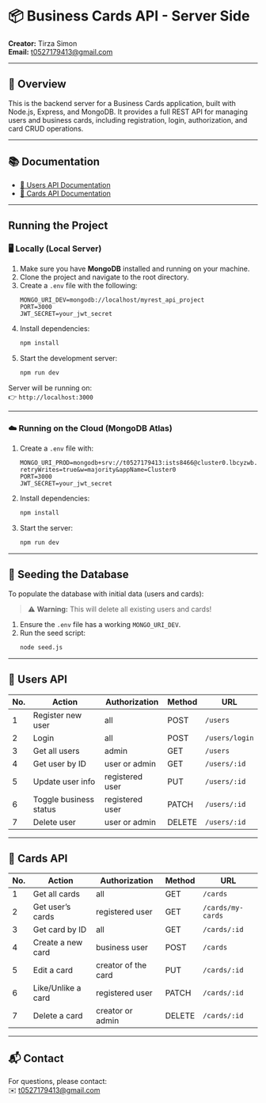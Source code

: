 # 📦 Business Cards API - Server Side

**Creator:** Tirza Simon  
**Email:** t0527179413@gmail.com

---

## 📄 Overview

This is the backend server for a Business Cards application, built with Node.js, Express, and MongoDB. It provides a full REST API for managing users and business cards, including registration, login, authorization, and card CRUD operations.

---

## 📚 Documentation

- [👤 Users API Documentation](./users_api.md)
- [📇 Cards API Documentation](./cards_api.md)

---

## Running the Project

### 🖥 Locally (Local Server)

1. Make sure you have **MongoDB** installed and running on your machine.
2. Clone the project and navigate to the root directory.
3. Create a `.env` file with the following:
   ```
   MONGO_URI_DEV=mongodb://localhost/myrest_api_project
   PORT=3000
   JWT_SECRET=your_jwt_secret
   ```
4. Install dependencies:
   ```bash
   npm install
   ```
5. Start the development server:
   ```bash
   npm run dev
   ```

Server will be running on:  
👉 `http://localhost:3000`

---

### ☁️ Running on the Cloud (MongoDB Atlas)

1. Create a `.env` file with:
   ```
   MONGO_URI_PROD=mongodb+srv://t0527179413:ists8466@cluster0.lbcyzwb.mongodb.net/?retryWrites=true&w=majority&appName=Cluster0
   PORT=3000
   JWT_SECRET=your_jwt_secret
   ```
2. Install dependencies:
   ```bash
   npm install
   ```
3. Start the server:
   ```bash
   npm run dev
   ```

---

## 🌱 Seeding the Database

To populate the database with initial data (users and cards):

> ⚠️ **Warning:** This will delete all existing users and cards!

1. Ensure the `.env` file has a working `MONGO_URI_DEV`.
2. Run the seed script:
   ```bash
   node seed.js
   ```

---

## 👤 Users API

| No. | Action                 | Authorization   | Method | URL            |
| --- | ---------------------- | --------------- | ------ | -------------- |
| 1   | Register new user      | all             | POST   | `/users`       |
| 2   | Login                  | all             | POST   | `/users/login` |
| 3   | Get all users          | admin           | GET    | `/users`       |
| 4   | Get user by ID         | user or admin   | GET    | `/users/:id`   |
| 5   | Update user info       | registered user | PUT    | `/users/:id`   |
| 6   | Toggle business status | registered user | PATCH  | `/users/:id`   |
| 7   | Delete user            | user or admin   | DELETE | `/users/:id`   |

---

## 📇 Cards API

| No. | Action             | Authorization       | Method | URL               |
| --- | ------------------ | ------------------- | ------ | ----------------- |
| 1   | Get all cards      | all                 | GET    | `/cards`          |
| 2   | Get user’s cards   | registered user     | GET    | `/cards/my-cards` |
| 3   | Get card by ID     | all                 | GET    | `/cards/:id`      |
| 4   | Create a new card  | business user       | POST   | `/cards`          |
| 5   | Edit a card        | creator of the card | PUT    | `/cards/:id`      |
| 6   | Like/Unlike a card | registered user     | PATCH  | `/cards/:id`      |
| 7   | Delete a card      | creator or admin    | DELETE | `/cards/:id`      |

---

## 📬 Contact

For questions, please contact:  
✉️ t0527179413@gmail.com

